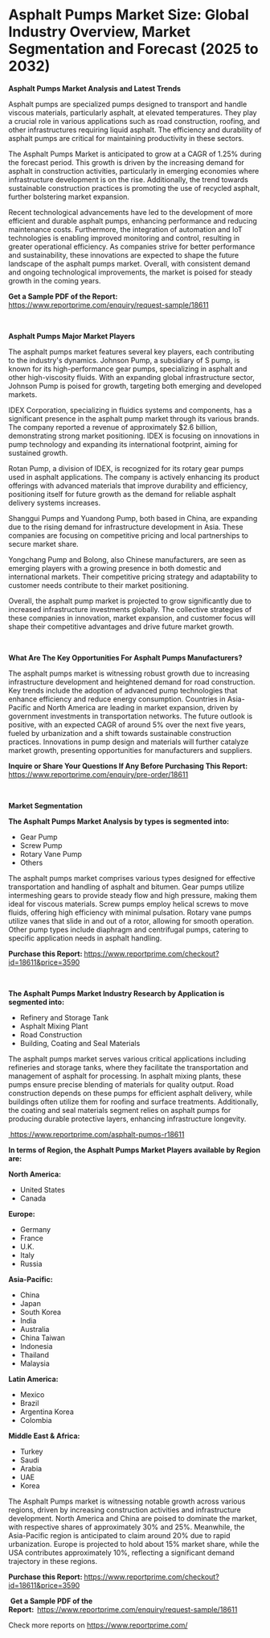 <p><h1>Asphalt Pumps Market Size: Global Industry Overview, Market Segmentation and Forecast (2025 to 2032)</h1></p><p><strong>Asphalt Pumps Market Analysis and Latest Trends</strong></p>
<p><p>Asphalt pumps are specialized pumps designed to transport and handle viscous materials, particularly asphalt, at elevated temperatures. They play a crucial role in various applications such as road construction, roofing, and other infrastructures requiring liquid asphalt. The efficiency and durability of asphalt pumps are critical for maintaining productivity in these sectors.</p><p>The Asphalt Pumps Market is anticipated to grow at a CAGR of 1.25% during the forecast period. This growth is driven by the increasing demand for asphalt in construction activities, particularly in emerging economies where infrastructure development is on the rise. Additionally, the trend towards sustainable construction practices is promoting the use of recycled asphalt, further bolstering market expansion.</p><p>Recent technological advancements have led to the development of more efficient and durable asphalt pumps, enhancing performance and reducing maintenance costs. Furthermore, the integration of automation and IoT technologies is enabling improved monitoring and control, resulting in greater operational efficiency. As companies strive for better performance and sustainability, these innovations are expected to shape the future landscape of the asphalt pumps market. Overall, with consistent demand and ongoing technological improvements, the market is poised for steady growth in the coming years.</p></p>
<p><strong>Get a Sample PDF of the Report:&nbsp;</strong> <a href="https://www.reportprime.com/enquiry/request-sample/18611?utm_campaign=3165&utm_medium=2&utm_source=Github&utm_content=ia&utm_term=19032025&utm_id=asphalt-pumps">https://www.reportprime.com/enquiry/request-sample/18611</a></p>
<p>&nbsp;</p>
<p><strong>Asphalt Pumps Major Market Players</strong></p>
<p><p>The asphalt pumps market features several key players, each contributing to the industry's dynamics. Johnson Pump, a subsidiary of S pump, is known for its high-performance gear pumps, specializing in asphalt and other high-viscosity fluids. With an expanding global infrastructure sector, Johnson Pump is poised for growth, targeting both emerging and developed markets.</p><p>IDEX Corporation, specializing in fluidics systems and components, has a significant presence in the asphalt pump market through its various brands. The company reported a revenue of approximately $2.6 billion, demonstrating strong market positioning. IDEX is focusing on innovations in pump technology and expanding its international footprint, aiming for sustained growth.</p><p>Rotan Pump, a division of IDEX, is recognized for its rotary gear pumps used in asphalt applications. The company is actively enhancing its product offerings with advanced materials that improve durability and efficiency, positioning itself for future growth as the demand for reliable asphalt delivery systems increases.</p><p>Shanggui Pumps and Yuandong Pump, both based in China, are expanding due to the rising demand for infrastructure development in Asia. These companies are focusing on competitive pricing and local partnerships to secure market share.</p><p>Yongchang Pump and Bolong, also Chinese manufacturers, are seen as emerging players with a growing presence in both domestic and international markets. Their competitive pricing strategy and adaptability to customer needs contribute to their market positioning.</p><p>Overall, the asphalt pump market is projected to grow significantly due to increased infrastructure investments globally. The collective strategies of these companies in innovation, market expansion, and customer focus will shape their competitive advantages and drive future market growth.</p></p>
<p>&nbsp;</p>
<p><strong>What Are The Key Opportunities For Asphalt Pumps Manufacturers?</strong></p>
<p><p>The asphalt pumps market is witnessing robust growth due to increasing infrastructure development and heightened demand for road construction. Key trends include the adoption of advanced pump technologies that enhance efficiency and reduce energy consumption. Countries in Asia-Pacific and North America are leading in market expansion, driven by government investments in transportation networks. The future outlook is positive, with an expected CAGR of around 5% over the next five years, fueled by urbanization and a shift towards sustainable construction practices. Innovations in pump design and materials will further catalyze market growth, presenting opportunities for manufacturers and suppliers.</p></p>
<p><strong>Inquire or Share Your Questions If Any Before Purchasing This Report:</strong> <a href="https://www.reportprime.com/enquiry/pre-order/18611?utm_campaign=3165&utm_medium=2&utm_source=Github&utm_content=ia&utm_term=19032025&utm_id=asphalt-pumps">https://www.reportprime.com/enquiry/pre-order/18611</a></p>
<p>&nbsp;</p>
<p><strong>Market Segmentation</strong></p>
<p><strong>The Asphalt Pumps Market Analysis by types is segmented into:</strong></p>
<p><ul><li>Gear Pump</li><li>Screw Pump</li><li>Rotary Vane Pump</li><li>Others</li></ul></p>
<p><p>The asphalt pumps market comprises various types designed for effective transportation and handling of asphalt and bitumen. Gear pumps utilize intermeshing gears to provide steady flow and high pressure, making them ideal for viscous materials. Screw pumps employ helical screws to move fluids, offering high efficiency with minimal pulsation. Rotary vane pumps utilize vanes that slide in and out of a rotor, allowing for smooth operation. Other pump types include diaphragm and centrifugal pumps, catering to specific application needs in asphalt handling.</p></p>
<p><strong>Purchase this Report:&nbsp;</strong><a href="https://www.reportprime.com/checkout?id=18611&price=3590&utm_campaign=3165&utm_medium=2&utm_source=Github&utm_content=ia&utm_term=19032025&utm_id=asphalt-pumps">https://www.reportprime.com/checkout?id=18611&price=3590</a></p>
<p>&nbsp;</p>
<p><strong>The Asphalt Pumps Market Industry Research by Application is segmented into:</strong></p>
<p><ul><li>Refinery and Storage Tank</li><li>Asphalt Mixing Plant</li><li>Road Construction</li><li>Building, Coating and Seal Materials</li></ul></p>
<p><p>The asphalt pumps market serves various critical applications including refineries and storage tanks, where they facilitate the transportation and management of asphalt for processing. In asphalt mixing plants, these pumps ensure precise blending of materials for quality output. Road construction depends on these pumps for efficient asphalt delivery, while buildings often utilize them for roofing and surface treatments. Additionally, the coating and seal materials segment relies on asphalt pumps for producing durable protective layers, enhancing infrastructure longevity.</p></p>
<p><a href="https://www.reportprime.com/asphalt-pumps-r18611?utm_campaign=3165&utm_medium=2&utm_source=Github&utm_content=ia&utm_term=19032025&utm_id=asphalt-pumps">&nbsp;https://www.reportprime.com/asphalt-pumps-r18611</a></p>
<p><strong>In terms of Region, the Asphalt Pumps Market Players available by Region are:</strong></p>
<p>
    <p> <strong> North America: </strong>
        <ul>
            <li>United States</li>
            <li>Canada</li>
        </ul>
        </p> 
    <p> <strong> Europe: </strong>
        <ul>
            <li>Germany</li>
            <li>France</li>
            <li>U.K.</li>
            <li>Italy</li>
            <li>Russia</li>
        </ul>
        </p> 
    <p> <strong> Asia-Pacific: </strong>
        <ul>
            <li>China</li>
            <li>Japan</li>
            <li>South Korea</li>
            <li>India</li>
            <li>Australia</li>
            <li>China Taiwan</li>
            <li>Indonesia</li>
            <li>Thailand</li>
            <li>Malaysia</li>
        </ul>
        </p> 
    <p> <strong> Latin America: </strong>
        <ul>
            <li>Mexico</li>
            <li>Brazil</li>
            <li>Argentina Korea</li>
            <li>Colombia</li>
        </ul>
        </p> 
    <p> <strong> Middle East & Africa: </strong>
        <ul>
            <li>Turkey</li>
            <li>Saudi</li>
            <li>Arabia</li>
            <li>UAE</li>
            <li>Korea</li>
        </ul>
    </p>
    </p>
<p><p>The Asphalt Pumps market is witnessing notable growth across various regions, driven by increasing construction activities and infrastructure development. North America and China are poised to dominate the market, with respective shares of approximately 30% and 25%. Meanwhile, the Asia-Pacific region is anticipated to claim around 20% due to rapid urbanization. Europe is projected to hold about 15% market share, while the USA contributes approximately 10%, reflecting a significant demand trajectory in these regions.</p></p>
<p><strong>Purchase this Report: </strong><a href="https://www.reportprime.com/checkout?id=18611&price=3590&utm_campaign=3165&utm_medium=2&utm_source=Github&utm_content=ia&utm_term=19032025&utm_id=asphalt-pumps">https://www.reportprime.com/checkout?id=18611&price=3590</a></p>
<p>&nbsp;<strong>Get a Sample PDF of the Report:&nbsp;&nbsp;</strong><a href="https://www.reportprime.com/enquiry/request-sample/18611?utm_campaign=3165&utm_medium=2&utm_source=Github&utm_content=ia&utm_term=19032025&utm_id=asphalt-pumps">https://www.reportprime.com/enquiry/request-sample/18611</a></p>
<p><strong></strong></p>
<p>Check more reports on <a href="https://www.reportprime.com/?utm_campaign=3165&utm_medium=2&utm_source=Github&utm_content=ia&utm_term=19032025&utm_id=asphalt-pumps">https://www.reportprime.com/</a></p>